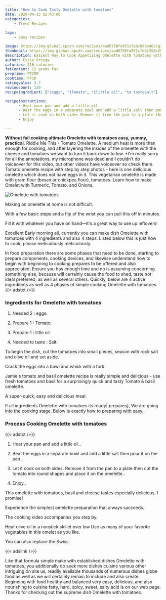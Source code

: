 ```yaml
---
title: "How to Cook Tasty Omelette with tomatoes"
date: 2020-04-15 02:43:06
categories:
    - Trend Recipes
    
tags:
    - Easy recipes

image: https://img-global.cpcdn.com/recipes/aad0758fa951cfe0/680x482cq70/omelette-with-tomatoes-recipe-main-photo.jpg
thumbnail: https://img-global.cpcdn.com/recipes/aad0758fa951cfe0/350x250cq70/omelette-with-tomatoes-recipe-main-photo.jpg
description: Easiest Way to Cook Appetizing Omelette with tomatoes with 4 ingredients and 4 stages of easy cooking.
author: Essie Ortega
calories: 216 calories
fatContent: 12 grams fat
preptime: PT25M
cooktime: PT1H
ratingvalue: 3.7
reviewcount: 130
recipeingredient: ["2eggs", "1Tomato", "1little oil", "to tasteSalt"]

recipeinstructions: 
      - Heat your pan and add a little oil 
      - Beat the eggs in a separate bowl and add a little salt then pour it on the pan 
      - Let it cook on both sides Remove it from the pan to a plate then cut the tomato into round shapes and place it on the omelette 
      - Enjoy

---
```




**Without fail cooking ultimate Omelette with tomatoes easy, yummy, practical**. Riddle Me This - Tomato Omelette. A medium heat is more than enough for cooking, and after layering the insides of the omelette with the cheese and tomatoes we want to turn it back down to low. *I&#39;m really sorry for all the annotations, my microphone was dead and I couldn&#39;t do voiceover for this video, but other videos have voiceover so check them. Tomato omelette recipe with step by step photos - here is one delicious omelette which does not have eggs in it. This vegetarian omelette is made with gram flour (besan or chickpea flour), tomatoes. Learn how to make Omelet with Turmeric, Tomato, and Onions.


![Omelette with tomatoes](https://img-global.cpcdn.com/recipes/aad0758fa951cfe0/680x482cq70/omelette-with-tomatoes-recipe-main-photo.jpg "Omelette with tomatoes")



Making an omelette at home is not difficult.

With a few basic steps and a flip of the wrist you can pull this off in minutes.

Fill it with whatever you have on hand—it&#39;s a great way to use up leftovers!


Excellent Early morning all, currently you can make dish Omelette with tomatoes with 4 ingredients and also 4 steps. Listed below this is just how to cook, please meticulously meticulously.

In food preparation there are some phases that need to be done, starting to prepare components, cooking devices, and likewise understand how to begin with beginning to cooking prepares to be offered and also appreciated. Ensure you has enough time and no is assuming concerning something else, because will certainly cause the food to shed, taste not ideal preferred, as well as several others. Quickly, below are 4 active ingredients as well as 4 phases of simple cooking Omelette with tomatoes.
{{< adstxt />}}

### Ingredients for Omelette with tomatoes


1. Needed 2 : eggs.

1. Prepare 1 : Tomato.

1. Prepare 1 : little oil.

1. Needed to taste : Salt.


To begin the dish, cut the tomatoes into small pieces, season with rock salt and olive oil and set aside.

Crack the eggs into a bowl and whisk with a fork.

Jamie&#39;s tomato and basil omelette recipe is really simple and delicious - use fresh tomatoes and basil for a surprisingly quick and tasty Tomato &amp; basil omelette.

A super-quick, easy and delicious meal.


If all ingredients Omelette with tomatoes its ready| prepares}, We are going into the cooking stage. Below is exactly how to preparing with easy.

### Process Cooking Omelette with tomatoes

{{< adstxt />}}


1. Heat your pan and add a little oil..



1. Beat the eggs in a separate bowl and add a little salt then pour it on the pan..



1. Let it cook on both sides. Remove it from the pan to a plate then cut the tomato into round shapes and place it on the omelette..



1. Enjoy..




This omelette with tomatoes, basil and cheese tastes especially delicious, I promise!

Experience the simplest omelette preparation that always succeeds.

The cooking video accompanies you step by.

Heat olive oil in a nonstick skillet over low Use as many of your favorite vegetables in this omelet as you like.

You can also replace the Swiss.


{{< adslink />}}

Like that formula simple make with established dishes Omelette with tomatoes, you additionally do seek more dishes cuisine various other intriguing on site us, readily available thousands of numerous dishes globe food as well as we will certainly remain to include and also create. Beginning with food healthy and balanced very easy, delicious, and also nourishing to cuisine fatty, hard, spicy, sweet, salty acid is on our web page. Thanks for checking out the supreme dish Omelette with tomatoes.
